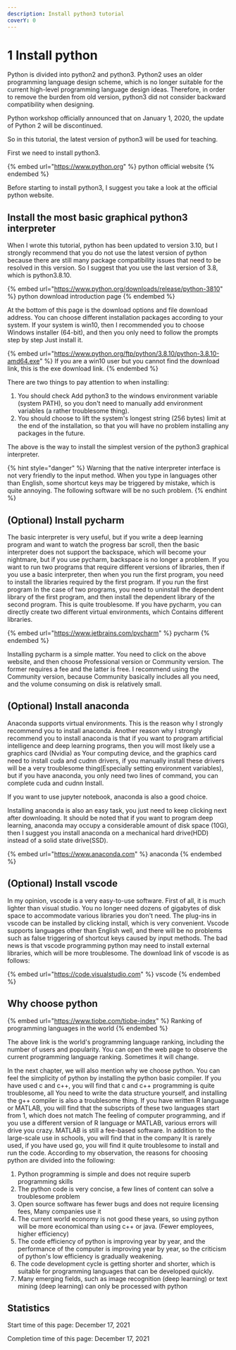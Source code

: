 ```yaml
---
description: Install python3 tutorial
coverY: 0
---
```


# 1 Install python

Python is divided into python2 and python3. Python2 uses an older programming language design scheme, which is no longer suitable for the current high-level programming language design ideas. Therefore, in order to remove the burden from old version, python3 did not consider backward compatibility when designing.&#x20;

Python workshop officially announced that on January 1, 2020, the update of Python 2 will be discontinued.

So in this tutorial, the latest version of python3 will be used for teaching.

First we need to install python3.

{% embed url="https://www.python.org" %}
python official website
{% endembed %}

Before starting to install python3, I suggest you take a look at the official python website.

## Install the most basic graphical python3 interpreter

When I wrote this tutorial, python has been updated to version 3.10, but I strongly recommend that you do not use the latest version of python because there are still many package compatibility issues that need to be resolved in this version. So I suggest that you use the last version of 3.8, which is python3.8.10.

{% embed url="https://www.python.org/downloads/release/python-3810" %}
python download introduction page
{% endembed %}

At the bottom of this page is the download options and file download address. You can choose different installation packages according to your system. If your system is win10, then I recommended you to choose Windows installer (64-bit), and then you only need to follow the prompts step by step Just install it.

{% embed url="https://www.python.org/ftp/python/3.8.10/python-3.8.10-amd64.exe" %}
If you are a win10 user but you cannot find the download link, this is the exe download link.
{% endembed %}

There are two things to pay attention to when installing:

1. You should check Add python3 to the windows environment variable (system PATH), so you don't need to manually add environment variables (a rather troublesome thing).
2. You should choose to lift the system's longest string (256 bytes) limit at the end of the installation, so that you will have no problem installing any packages in the future.

The above is the way to install the simplest version of the python3 graphical interpreter.

{% hint style="danger" %}
Warning that the native interpreter interface is not very friendly to the input method. When you type in languages other than English, some shortcut keys may be triggered by mistake, which is quite annoying. The following software will be no such problem.
{% endhint %}

## (Optional) Install pycharm

The basic interpreter is very useful, but if you write a deep learning program and want to watch the progress bar scroll, then the basic interpreter does not support the backspace, which will become your nightmare, but if you use pycharm, backspace is no longer a problem. If you want to run two programs that require different versions of libraries, then if you use a basic interpreter, then when you run the first program, you need to install the libraries required by the first program. If you run the first program In the case of two programs, you need to uninstall the dependent library of the first program, and then install the dependent library of the second program. This is quite troublesome. If you have pycharm, you can directly create two different virtual environments, which Contains different libraries.

{% embed url="https://www.jetbrains.com/pycharm" %}
pycharm
{% endembed %}

Installing pycharm is a simple matter. You need to click on the above website, and then choose Professional version or Community version. The former requires a fee and the latter is free. I recommend using the Community version, because Community basically includes all you need, and the volume consuming on disk is relatively small.

## (Optional) Install anaconda

Anaconda supports virtual environments. This is the reason why I strongly recommend you to install anaconda. Another reason why I strongly recommend you to install anaconda is that if you want to program artificial intelligence and deep learning programs, then you will most likely use a graphics card (Nvidia) as Your computing device, and the graphics card need to install cuda and cudnn drivers, if you manually install these drivers will be a very troublesome thing(Especially setting environment variables), but if you have anaconda, you only need two lines of command, you can complete cuda and cudnn Install.

If you want to use jupyter notebook, anaconda is also a good choice.

Installing anaconda is also an easy task, you just need to keep clicking next after downloading. It should be noted that if you want to program deep learning, anaconda may occupy a considerable amount of disk space (10G), then I suggest you install anaconda on a mechanical hard drive(HDD) instead of a solid state drive(SSD).

{% embed url="https://www.anaconda.com" %}
anaconda
{% endembed %}

## (Optional) Install vscode

In my opinion, vscode is a very easy-to-use software. First of all, it is much lighter than visual studio. You no longer need dozens of gigabytes of disk space to accommodate various libraries you don't need. The plug-ins in vscode can be installed by clicking install, which is very convenient. Vscode supports languages other than English well, and there will be no problems such as false triggering of shortcut keys caused by input methods. The bad news is that vscode programming python may need to install external libraries, which will be more troublesome. The download link of vscode is as follows:

{% embed url="https://code.visualstudio.com" %}
vscode
{% endembed %}

## Why choose python

{% embed url="https://www.tiobe.com/tiobe-index" %}
Ranking of programming languages in the world
{% endembed %}

The above link is the world's programming language ranking, including the number of users and popularity. You can open the web page to observe the current programming language ranking. Sometimes it will change.

In the next chapter, we will also mention why we choose python. You can feel the simplicity of python by installing the python basic compiler. If you have used c and c++, you will find that c and c++ programming is quite troublesome, all You need to write the data structure yourself, and installing the g++ compiler is also a troublesome thing. If you have written R language or MATLAB, you will find that the subscripts of these two languages start from 1, which does not match The feeling of computer programming, and if you use a different version of R language or MATLAB, various errors will drive you crazy. MATLAB is still a fee-based software. In addition to the large-scale use in schools, you will find that in the company It is rarely used, if you have used go, you will find it quite troublesome to install and run the code. According to my observation, the reasons for choosing python are divided into the following:

1. Python programming is simple and does not require superb programming skills
2. The python code is very concise, a few lines of content can solve a troublesome problem
3. Open source software has fewer bugs and does not require licensing fees, Many companies use it
4. The current world economy is not good these years, so using python will be more economical than using c++ or java. (Fewer employees, higher efficiency)
5. The code efficiency of python is improving year by year, and the performance of the computer is improving year by year, so the criticism of python's low efficiency is gradually weakening.
6. The code development cycle is getting shorter and shorter, which is suitable for programming languages that can be developed quickly.
7. Many emerging fields, such as image recognition (deep learning) or text mining (deep learning) can only be processed with python

## Statistics

Start time of this page: December 17, 2021

Completion time of this page: December 17, 2021

